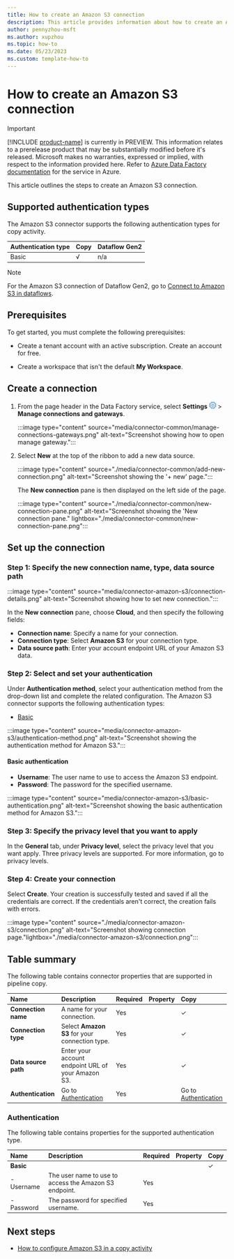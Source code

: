 ```yaml
---
title: How to create an Amazon S3 connection
description: This article provides information about how to create an Amazon S3 connection in Microsoft Fabric.
author: pennyzhou-msft
ms.author: xupzhou
ms.topic: how-to
ms.date: 05/23/2023
ms.custom: template-how-to
---
```


# How to create an Amazon S3 connection

> [!IMPORTANT]
> [!INCLUDE [product-name](../includes/product-name.md)] is currently in PREVIEW.
> This information relates to a prerelease product that may be substantially modified before it's released. Microsoft makes no warranties, expressed or implied, with respect to the information provided here. Refer to [Azure Data Factory documentation](/azure/data-factory/) for the service in Azure.

This article outlines the steps to create an Amazon S3 connection.

## Supported authentication types

The Amazon S3 connector supports the following authentication types for copy activity.  

|Authentication type |Copy |Dataflow Gen2 |
|:---|:---|:---|
|Basic| √| n/a|

>[!Note]
>For the Amazon S3 connection of Dataflow Gen2, go to [Connect to Amazon S3 in dataflows](./connector-amazon-s3-dataflows.md).

## Prerequisites

To get started, you must complete the following prerequisites:

- Create a tenant account with an active subscription. Create an account for free.

- Create a workspace that isn't the default **My Workspace**.

## Create a connection

1. From the page header in the Data Factory service, select **Settings** ![Settings gear icon](./media/connector-common/settings.png) > **Manage connections and gateways**.

   :::image type="content" source="media/connector-common/manage-connections-gateways.png" alt-text="Screenshot showing how to open manage gateway.":::

2. Select **New** at the top of the ribbon to add a new data source.

    :::image type="content" source="./media/connector-common/add-new-connection.png" alt-text="Screenshot showing the '+ new' page.":::

    The **New connection** pane is then displayed on the left side of the page.

    :::image type="content" source="./media/connector-common/new-connection-pane.png" alt-text="Screenshot showing the 'New connection pane." lightbox="./media/connector-common/new-connection-pane.png":::

## Set up the connection

### Step 1: Specify the new connection name, type, data source path

   :::image type="content" source="media/connector-amazon-s3/connection-details.png" alt-text="Screenshot showing how to set new connection.":::

In the **New connection** pane, choose **Cloud**, and then specify the following fields:

- **Connection name**: Specify a name for your connection.
- **Connection type**: Select **Amazon S3** for your connection type.
- **Data source path**: Enter your account endpoint URL of your Amazon S3 data.

### Step 2:  Select and set your authentication

Under **Authentication method**, select your authentication method from the drop-down list and complete the related configuration. The Amazon S3 connector supports the following authentication types:

- [Basic](#basic-authentication)

:::image type="content" source="media/connector-amazon-s3/authentication-method.png" alt-text="Screenshot showing the authentication method for Amazon S3.":::

#### Basic authentication

- **Username**: The user name to use to access the Amazon S3 endpoint.
- **Password**: The password for the specified username.

:::image type="content" source="media/connector-amazon-s3/basic-authentication.png" alt-text="Screenshot showing the basic authentication method for Amazon S3.":::

### Step 3: Specify the privacy level that you want to apply

In the **General** tab, under **Privacy level**, select the privacy level that you want apply. Three privacy levels are supported. For more information, go to privacy levels.

### Step 4: Create your connection

Select **Create**. Your creation is successfully tested and saved if all the credentials are correct. If the credentials aren't correct, the creation fails with errors.

:::image type="content" source="./media/connector-amazon-s3/connection.png" alt-text="Screenshot showing connection page."lightbox="./media/connector-amazon-s3/connection.png":::

## Table summary

The following table contains connector properties that are supported in pipeline copy.

|Name|Description|Required|Property|Copy|
|:---|:---|:---|:---|:---|
|**Connection name**|A name for your connection.|Yes||✓|
|**Connection type**|Select **Amazon S3** for your connection type.|Yes||✓|
|**Data source path**|Enter your account endpoint URL of your Amazon S3.|Yes||✓|
|**Authentication**|Go to [Authentication](#authentication) |Yes||Go to [Authentication](#authentication)|

### Authentication

The following table contains properties for the supported authentication type.

|Name|Description|Required|Property|Copy|
|:---|:---|:---|:---|:---|
|**Basic**||||✓|
|- Username|The user name to use to access the Amazon S3 endpoint.|Yes |||
|- Password|The password for specified username.|Yes |||

## Next steps

- [How to configure Amazon S3 in a copy activity](connector-amazon-s3-copy-activity.md)
